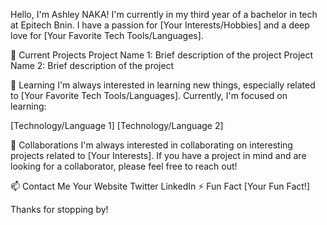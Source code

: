 Hello, I'm Ashley NAKA!
I'm currently in my third year of a bachelor in tech at Epitech Bnin. I have a passion for [Your Interests/Hobbies] and a deep love for [Your Favorite Tech Tools/Languages].

🔭 Current Projects
Project Name 1: Brief description of the project
Project Name 2: Brief description of the project

🌱 Learning
I'm always interested in learning new things, especially related to [Your Favorite Tech Tools/Languages]. Currently, I'm focused on learning:

[Technology/Language 1]
[Technology/Language 2]

👯 Collaborations
I'm always interested in collaborating on interesting projects related to [Your Interests]. If you have a project in mind and are looking for a collaborator, please feel free to reach out!

📫 Contact Me
Your Website
Twitter
LinkedIn
⚡ Fun Fact
[Your Fun Fact!]

Thanks for stopping by!
